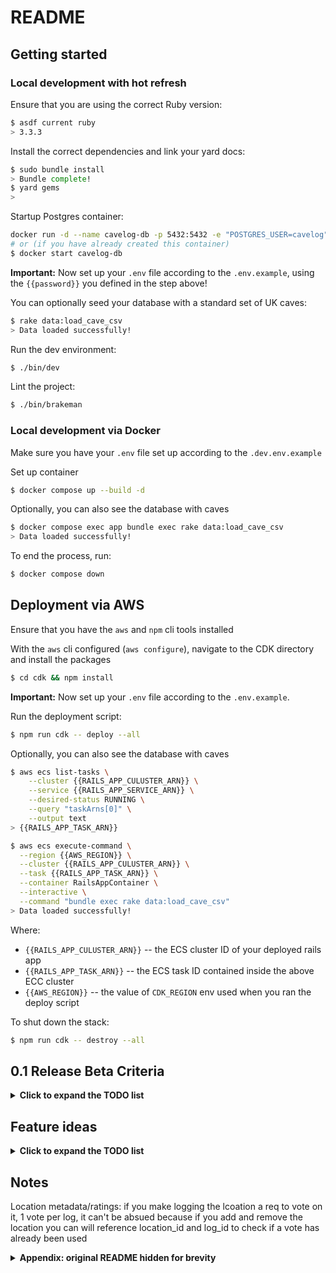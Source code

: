 # README

## Getting started

### Local development with hot refresh

Ensure that you are using the correct Ruby version:

```sh
$ asdf current ruby
> 3.3.3
```

Install the correct dependencies and link your yard docs:

```sh
$ sudo bundle install
> Bundle complete!
$ yard gems
>
```

Startup Postgres container:

```sh
docker run -d --name cavelog-db -p 5432:5432 -e "POSTGRES_USER=cavelog" -e "POSTGRES_PASSWORD={{password}}" postgres:14
# or (if you have already created this container)
$ docker start cavelog-db
```

**Important:** Now set up your `.env` file according to the `.env.example`, using the `{{password}}` you defined in the step above!

You can optionally seed your database with a standard set of UK caves:

```sh
$ rake data:load_cave_csv
> Data loaded successfully!
```

Run the dev environment:

```sh
$ ./bin/dev
```

Lint the project:

```sh
$ ./bin/brakeman
```

### Local development via Docker

Make sure you have your `.env` file set up according to the `.dev.env.example`

Set up container

```sh
$ docker compose up --build -d
```

Optionally, you can also see the database with caves

```sh
$ docker compose exec app bundle exec rake data:load_cave_csv
> Data loaded successfully!
```

To end the process, run:

```sh
$ docker compose down
```

## Deployment via AWS

Ensure that you have the `aws` and `npm` cli tools installed

With the `aws` cli configured (`aws configure`), navigate to the CDK directory and install the packages

```sh
$ cd cdk && npm install
```

**Important:** Now set up your `.env` file according to the `.env.example`.

Run the deployment script:

```sh
$ npm run cdk -- deploy --all
```

Optionally, you can also see the database with caves

```sh
$ aws ecs list-tasks \
    --cluster {{RAILS_APP_CULUSTER_ARN}} \
    --service {{RAILS_APP_SERVICE_ARN}} \
    --desired-status RUNNING \
    --query "taskArns[0]" \
    --output text
> {{RAILS_APP_TASK_ARN}}

$ aws ecs execute-command \
  --region {{AWS_REGION}} \
  --cluster {{RAILS_APP_CULUSTER_ARN}} \
  --task {{RAILS_APP_TASK_ARN}} \
  --container RailsAppContainer \
  --interactive \
  --command "bundle exec rake data:load_cave_csv"
> Data loaded successfully!
```

Where:

- `{{RAILS_APP_CULUSTER_ARN}}` -- the ECS cluster ID of your deployed rails app
- `{{RAILS_APP_TASK_ARN}}` -- the ECS task ID contained inside the above ECC cluster
- `{{AWS_REGION}}` -- the value of `CDK_REGION` env used when you ran the deploy script

To shut down the stack:

```sh
$ npm run cdk -- destroy --all
```

## 0.1 Release Beta Criteria

<details>
<summary><b>Click to expand the TODO list</b></summary>
- [x] Add locations to log
- [x] Edit locations on log
- [x] Remove cave from log
- [x] Add caves to log
- [x] Delete unconnected locations from log
- [x] Delete unconnected cave from log
- [x] edit log details
- [x] delete a log
- [x] edit location subsystem
- [x] breadcrumb trail
- [x] create partnership request
- [x] delete sent partnership request
- [x] view pending partnership requests
- [x] deny pending partnership
- [x] accept partnership request adds partner
- [x] delete partnership
- [x] add partner connection to log
- [x] remove partner connection from log
- [x] refactor logs paths/routes
  - [x] move cave/location functions out to the cave copies/location copies controllers
  - [x] change the routes to use /log/:id{{caves|locations}}
  - [x] use button_to instead of a bunch of forms
  - [x] must be log owner to
    - [x] add/remove caves
    - [x] add/remove locations
    - [x] edit details
    - [x] delete log
    - [x] see edit buttons
- [x] add long and lat options to cave
- [x] add mock data to dev
- [x] Pagination
  - [x] Simple cave pagination
  - [x] Pagination in turbo
- [x] add cave address data at save time
- [x] dark mode
- [x] cave: no description/location if not present
- [x] cave: no details if no lon && lat && desc
- [x] general ui cleanup
  - [x] dark mode: calendar on datetime picker should be white
  - [x] remove actions section (danger zone for delete edit in details section)
  - [x] consistent styling for all edit/new forms
  - [x] better buttons on cave locations section
  - [x] partnership badges need darkmode
  - [x] Cancel links on edit forms
  - [x] empty section when no caves to display on index view
- [x] log viewing
  - [x] logs#index styling
  - [x] consistent log views on all locations/caves
  - [x] checkmarks on locations/caves once visited
  - [x] shared logs on my partnership section
- [ ] No info yet on tables
- [x] Add/edit buttons go to sign in page if no current user
- [ ] If no description/metadata, show link to add it
- [ ] check marks on caves if not signed in
- [x] better footer
- [x] better home page
- [ ] CI/CD pr deployments/teardowns
- [ ] CI/CD production deployments
- [x] DNS routing to domain
- [x] SSL in production
- [ ] Tests!
</details>

## Feature ideas

<details>
<summary><b>Click to expand the TODO list</b></summary>
- [ ] add location button when editing cave location copies on a log
- [x] User page (name, username)
  - [x] Edit user page
  - [x] Permissions
  - [x] Connect partners to users
    - [x] Add partners to a log (high)
- [x] deletion/edit permissions (basic)
- [x] edit history on caves/subsystem/location
  - [x] text about the importance of accuracy on cave/subsystem/edit forms and warning about tracability of edits/additions
- [ ] search for partners on log
- [ ] pagination for caves/partners
- [ ] add cave id to log locations copy
- [ ] Add cave connections
  - [ ] Adding cave to log suggests relevant cave connections
- [ ] searchable/paginating locations
- [ ] location comments
- [ ] Locations metadata - star rating, physical difficulty rating, mental grimness rating (1)
  - [ ] tier ranking/access difficulty grade
- [ ] Report cave/locations
- [x] Improve homepage
- [x] Logs you tagged X in
</details>

## Notes

Location metadata/ratings: if you make logging the lcoation a req to vote on it, 1 vote per log, it can't be absued because if you add and remove the location you can will reference location_id and log_id to check if a vote has already been used

<details>
<summary><b>Appendix: original README hidden for brevity</b></summary>
- System dependencies

- Configuration

- Database creation

- Database initialization

- How to run the test suite

- Services (job queues, cache servers, search engines, etc.)

- Deployment instructions
</details>

